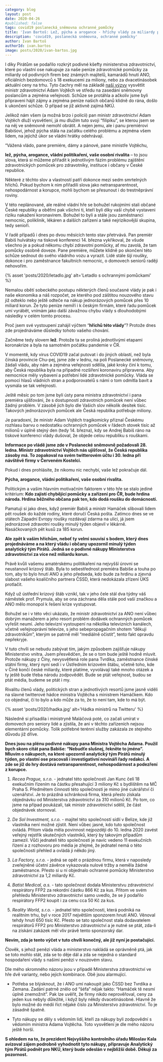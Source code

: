 ```yaml
---
category: blog
layout: post
date: 2020-04-26
#published: false
tags: covid19 poslanecká_sněmovna ochranné_pomůcky
title: 'Ivan Bartoš: Lež, pýcha a arogance - hříchy vlády za miliardy při nákupu zdravotních pomůcek, o nichž se nakonec ve Sněmovně nemluvilo'
description: 'covid19, poslanecká sněmovna, ochranné pomůcky'
author: Ivan Bartoš
authorId: ivan.bartos
image: posts/2020/ivan-bartos.jpg
---
```


I díky Pirátům se podařilo rozkrýt podivné kšefty ministerstva zdravotnictví, které po vlastní ose nakupuje za naše peníze zdravotnické pomůcky za miliardy od podivných firem bez známých majitelů, kamarádů hnutí ANO, oficiálních bezdomovců s 18 exekucemi za miliony, nebo za dvacetinásobek aktuální ceny na trhu. Tyto čachry měl na základě [naší výzvy](https://www.piratskelisty.cz/clanek-3093-vysvetlete-problematicke-nakupy-respiratoru-a-masek-interpeluje-predseda-piratu-bartos-ministra-zdravotnictvi?fbclid=IwAR1w974cfPwgJMpe4Qdv_B-UaAIWTkrI7anwy-cMn2134isQN0wbBBcMj8I) vysvětlit ministr zdravotnictví Adam Vojtěch ve středu na zasedání sněmovny poslancům a zejména veřejnosti. Schůze se protáhla a ačkoliv jsme byli připraveni hájit zájmy a zejména peníze našich občanů klidně do rána, došlo k ukončení schůze. O případ se již aktivně zajímá NKÚ.

Jelikož nám všem (a možná brzo i policii) pan ministr zdravotnictví Adam Vojtěch dluží vysvětlení, já mu dlužím tuto svoji “filipiku”, se kterou jsem se na něj ve sněmovně nemohl obrátit. A nejen jemu, ale i panu premiérovi Babišovi, jehož pýcha stála na začátku celého problému a zejména všem lidem, na jejichž úkor se vládní hrátky odehrávají.

“Vážená vládo, pane premiére, dámy a pánové, pane ministře Vojtěchu, 

**lež, pýcha, arogance, vládní politikaření, vaše osobní rivalita** – to jsou slova, která si můžeme přiřadit k jednotlivým fázím problému zajištění zdravotnických pomůcek pro zdravotníky, instituce i občany v České republice. 

Některé z těchto slov a vlastností patří dokonce mezi sedm smrtelných hříchů. Pokud bychom k nim přiřadili slova jako netransparentnost, nehospodárnost a korupce, mohli bychom se přesunout i do trestněprávní roviny.

V této neplánované, ale reálné vládní hře se bohužel rukojmími stali občané České republiky a oběťmi pak všichni ti, kteří byli díky vaší chybě vystaveni riziku nakažení koronavirem. Bohužel to byli a stále jsou zaměstnanci nemocnic, poliklinik, lékáren a dalších zařízení a také nejrizikovější skupina, tedy senioři. 

V řadě případů i dnes po dvou měsících tento stav přetrvává. Pan premiér Babiš hulvátsky na tiskové konferenci 14. března vykřikoval, že všude všechno je a pokud někomu chybí zdravotní pomůcky, ať mu zavolá, že tam pomůcky osobně doveze. Pane premiére, můžete klidně po skončení této schůze sednout do svého vládního vozu a vyrazit. Lidé stále šijí roušky, dokonce i pro zaměstnance fakultních nemocnic, o domovech seniorů raději nehovořím.

 {% asset 'posts/2020/letadlo.jpg' alt='Letadlo s ochrannými pomůckami' %}
 
 Nemalou obětí sobeckého postupu některých členů současné vlády je pak i naše ekonomika a náš rozpočet, ze kterého pod záštitou nouzového stavu již odteklo nebo ještě odteče na nákup jednorázových pomůcek přes 10 miliard korun. Že tyto peníze nemíří i k českým firmám, které řadu pomůcek umí vyrábět, vnímám jako další závažnou chybu vlády s dlouhodobými následky v celém tomto procesu.

Proč jsem své vystoupení zahájil výčtem “**hříchů této vlády**”? Protože dnes zde projednáváme důsledky tohoto vašeho chování.

Začněme tedy slovem **lež**. Protože ta se prolíná jednotlivými etapami koronakrize a byla na samotném počátku pandemie v ČR.

V momentě, kdy virus COVID19 začal putovat i do jiných oblastí, než byla čínská provincie Chu-pej, jsme zde v lednu, na poli Poslanecké sněmovny, žádali vládu, aby nám a zejména veřejnosti sdělila, jaké kroky činí k tomu, aby Česká republika byla na případné rozšíření koronaviru připravena. Aby nemocnice měly vybavení a potřební lidé zdravotnické pomůcky. Vláda se pomocí hlasů vládních stran a podporovatelů s námi o tom odmítla bavit a vysmála se tak veřejnosti. 

Ještě měsíc po tom jsme byli ústy pana ministra zdravotnictví i pana premiéra ujišťováni, že s dostupností zdravotních pomůcek není vůbec žádný problém. V zásobě jich bylo dle Vašich slov několik desítek tisíc. Takových jednorázových pomůcek ale Česká republika potřebuje miliony. 

Je paradoxní, že ministr Adam Vojtěch tragikomicky přiznal Českému rozhlasu barvu o nedostatku ochranných pomůcek v řádech stovek tisíc až milionů v úplně stejný den (tedy 14. března), kdy se Andrej Babiš ráno na tiskové konferenci vlády dušoval, že objede celou republiku s rouškami.  

**Informace po vládě jsme zde v Poslanecké sněmovně požadovali 28. ledna. Ministr zdravotnictví Vojtěch nás ujišťoval, že Česká republika zásoby má. To zopakoval na svém twitterovém účtu i 30. ledna při návštěvě firmy v Červeném Kostelci.**

Pokud i dnes prohlásíte, že nikomu nic nechybí, vaše lež pokračuje dál.

**Pýcha, arogance, vládní politikaření, vaše osobní rivalita.**

Politickým a vašim hlavním motivačním faktorem v této hře se stalo jediné kritérium: **Kdo zajistí chybějící pomůcky a zařízení pro ČR, bude hrdina národa. Hrdina běžného občana pak ten, kdo dodá roušku do domácností.**

Pamatuji si jako dnes, když premiér Babiš a ministr Hamáček slibovali lidem pět roušek do každé rodiny, které doručí Česká pošta. Zatímco dnes se ve státech Západní Evropy roušky rozdávají zdarma na ulici, já jsem jednorázové zdravotní roušky minulý týden objevil v lékárně. Nasáčkovaných pět kusů za 185 korun.

**Ale zpět k vašim hříchům, neboť ty velmi souvisí s bodem, který dnes projednáváme a na který vládu i občany upozornil minulý týden analytický tým Pirátů. Jedná se o podivné nákupy Ministerstva zdravotnictví za více než miliardu korun.**

Právě kvůli vašemu amatérskému politikaření na nejvyšší úrovni se neustanovil krizový štáb. Byla to sebestřednost premiéra Babiše a touha po tom, aby to bylo hnutí ANO a jeho předseda, kdo bude za hrdinu a zjevná slabost vašeho koaličního partnera ČSSD, která nedokázala zřízení ÚKS protlačit.

Když už ústřední krizový štáb vznikl, tak v jeho čele stál dva týdny váš náměstek prof. Prymula, aby se ona záchrana děla stále pod vaší značkou a ANO mělo monopol k řešení krize vystupovat.

Bohužel se i v této věci ukázalo, že ministr zdravotnictví za ANO není vůbec dobrým manažerem a jeho resort problém dodávek ochranných pomůcek vyřešit neumí. Jeho televizní vystoupení na několika televizních kanálech, včetně veřejnoprávní televize, s jeho sebepropagačním shotem “děkuji zdravotníkům”, kterým se patrně měl “mediálně očistit”, tento fakt opravdu nepřekryje.

V tuto chvíli se nebudu zabývat tím, jakým způsobem zajišťuje nákupy Ministerstvo vnitra. Jsem přesvědčen, že se o tom bude ještě hodně mluvit. Protože nákupy z Číny, nevysvětlená role pana Tvrdíka, zaměstnance čínské státní firmy, který nyní sedí i v Ústředním krizovém štábu, včetně toho, kde v Číně končí české miliardy, které platíme, vyvolávají také mnoho otázek a ty ještě bude třeba národu zodpovědět. Bude se ptát veřejnost, budou se ptát média, budeme se ptát i my. 

Rivalitu členů vlády, politických stran a jednotlivých resortů jsme jasně viděli na slavné twitterové hádce ministra Vojtěcha s ministrem Hamáčkem. Kdo co objednal, čí to bylo a kdo může za to, že to není tam, kde to má být. 

 {% asset 'posts/2020/hadka.jpg' alt='Hádka ministrů na Twitteru' %}

Následně si přisadila i ministryně Maláčová poté, co začali umírat v domovech pro seniory lidé a zjistila, že ani v těchto zařízeních nejsou elementární pomůcky. Tolik potřebné terénní služby zakázala ze stejného důvodu již dříve.

**Dnes jsou na plénu podivné nákupy pana Ministra Vojtěcha Adama. Použil bych skoro citát pana Babiše: “Nebudťe slušnej,  řekněte to jméno”. Mluvím o nákupech, na které upozornil analytický tým Pirátů minulý týden, po vlastní ose pracovali i investigativní novináři řady redakcí. A zde se již do hry dostává netransparentnost, nehospodárnost a podezření z korupce.**

1. *Recea Prague, s.r.o.* - jednatel této společnosti Jan Kunc čelí 18 exekučním řízením na částku přesahující 3 miliony Kč s bydlištěm na MČ Praha 5. Předmětem činnosti této společnosti je mimo jiné cukrářství či uzenářství. Je to prázdná schránková firma, která přesto získala objednávku od Ministerstva zdravotnictví za 310 milionů Kč. Po tom, co jsme na případ poukázali, tak ministr zdravotnictví sdělil, že část objednávek stornoval. 

2. *De Sol Investment, s.r.o.* - majitel této společností sídlí v Belize, kde již vlastníka není možné zjistit. Není vůbec jasné, kdo tuto společnost ovládá. Přitom vláda měla povinnost nejpozději do 10. ledna 2020 zavést veřejný rejstřík skutečných vlastníků, který by takovým případům zamezil. Vůči jednateli této společnosti je navíc vedeno 11 exekučních řízení a z rozhovoru pro média je zřejmé, že jednatel nemá o této společnosti přehled a ovládá ji někdo jiný. 

3. *La Factory, s.r.o.* - jedná se opět o prázdnou firmu, která v naposledy zveřejněné účetní závěrce vykazovala nulové tržby a neměla žádné zaměstnance. Přesto si u ní objednalo ochranné pomůcky Ministerstvo zdravotnictví za 1,2 miliardy Kč. 

4. *Batist Medical, a.s.* - tato společnost dodala Ministerstvu zdravotnictví respirátory FFP2 za rekordní částku 866 Kč za kus. Přitom ve svém přehledu Ministerstvo zdravotnictví samo uvedlo, že se jí podařilo respirátory FFP2 koupit i za cenu cca 50 Kč za kus.

5. *Reality World, s.r.o.* - jednatel této společnosti, která podniká na realitním trhu, byl v roce 2017 největším sponzorem hnutí ANO. Věnoval tehdy hnutí 650 tisíc Kč. Přesto se tato společnost stala dodavatelem respirátorů FFP2 pro Ministerstvo zdravotnictví a je nutné se ptát, zda-li na získání zakázek měl vliv právě tento sponzorský dar. 

**Nevím, zda je tento výčet v tuto chvíli konečný, ale již nyní je postačující.** 

Člověk, s jehož penězi vláda a ministerstvo nakládá se oprávněně ptá, jak se toto mohlo stát, zda se to děje dál a zda se nejedná o standard hospodaření vlády s našimi penězi v nouzovém stavu. 

Dle mého skromného názoru jsou v případě Ministerstva zdravotnictví ve hře dvě varianty, nebo jejich kombinace. Obě jsou alarmující.

* Potřeba se blýsknout, že i ANO umí nakoupit jako ČSSD bez Tvrdíka a Zemana. Zadání patrně znělo od “šéfa” nějak takto: “Hamáček tě nesmí úplně znemožnit”. Pak lze uvěřit, že firmy nikdo neprověřoval, ceny za jeden kus nebyly důležité, i když byly někdy dvacetinásobné. Hlavně že bylo možné do médií říct nějaké číslo za Ministerstvo zdravotnictví. To je zásadně špatně.

* Tyto nákupy se děly s vědomím lidí, kteří za nákupy byli zodpovědní s vědomím ministra Adama Vojtěcha. Toto vysvětlení je dle mého názoru ještě horší.

**S ohledem na to, že prezident Nejvyššího kontrolního úřadu Miloslav Kala avizoval zájem podrobně vyhodnotit tyto nákupy, připravuje Analytický tým Pirátů podnět pro NKÚ, který bude odeslán v nejbližší době. Děkuji za pozornost.**
